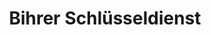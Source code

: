 ---
title: "Bihrer Schlüsseldienst"
url: /eltville-am-rhein/bihrer-schluesseldienst/
shop: Schlüsseldienst
---